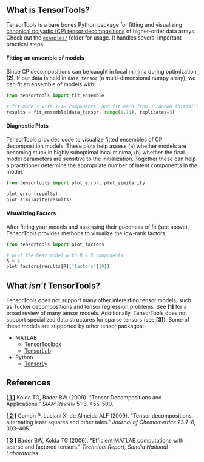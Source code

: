 ## What is TensorTools?

TensorTools is a bare bones Python package for fitting and visualizing [canonical polyadic (CP) tensor decompositions](https://en.wikipedia.org/wiki/Tensor_rank_decomposition) of higher-order data arrays.
Check out the [`examples/`](./examples) folder for usage.
It handles several important practical steps:

#### Fitting an ensemble of models

Since CP decompositions can be caught in local minima during optimization **[2]**.
If our data is held in `data_tensor` (a multi-dimensional numpy array), we can fit an ensemble of models with:

```python
from tensortools import fit_ensemble

# fit models with 1-10 components, and fit each from 3 random initializations 
results = fit_ensemble(data_tensor, range(1,11), replicates=3)
```

#### Diagnostic Plots

TensorTools provides code to visualize fitted ensembles of CP decomposition models. These plots help assess (a) whether models are becoming stuck in highly suboptimal local minima, (b) whether the final model parameters are sensitive to the initialization. Together these can help a practitioner determine the appropriate number of latent components in the model.

```python
from tensortools import plot_error, plot_similarity

plot_error(results)
plot_similarity(results)
```

#### Visualizing Factors

After fitting your models and assessing their goodness of fit (see above), TensorTools provides methods to visualize the low-rank factors.

```python
from tensortools import plot_factors

# plot the best model with R = 5 components
R = 5
plot_factors(results[R]['factors'][0])
```

## What *isn't* TensorTools?

TensorTools does not support many other interesting tensor models, such as Tucker decompositions and tensor regression problems.
See **[1]** for a broad review of many tensor models.
Additionally, TensorTools does not support specialized data structures for sparse tensors (see **[3]**).
Some of these models are supported by other tensor packages:

* MATLAB
    * [TensorToolbox](http://www.sandia.gov/~tgkolda/TensorToolbox/index-2.6.html)
    * [TensorLab](http://www.tensorlab.net/)
* Python
    * [TensorLy](https://tensorly.github.io/stable/index.html)

## References

[**[ 1 ]**](http://www.sandia.gov/~tgkolda/pubs/pubfiles/TensorReview.pdf) Kolda TG, Bader BW (2009). "Tensor Decompositions and Applications." *SIAM Review* 51:3, 455–500.

[**[ 2 ]**](http://dx.doi.org/10.1002/cem.1236) Comon P, Luciani X, de Almeida ALF (2009). "Tensor decompositions, alternating least squares and other tales." *Journal of Chemometrics* 23:7-8, 393–405.

[**[ 3 ]**](http://www.sandia.gov/~tgkolda/pubs/pubfiles/SAND2006-7592.pdf) Bader BW, Kolda TG (2006). "Efficient MATLAB computations with sparse and factored tensors." *Technical Report, Sandia National Laboratories.*
